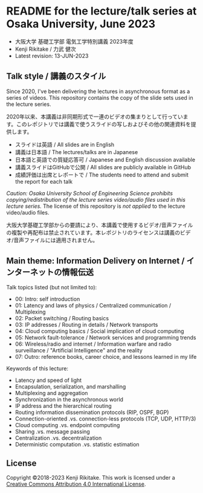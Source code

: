 # README for the lecture/talk series at Osaka University, June 2023

* 大阪大学 基礎工学部 電気工学特別講義 2023年度
* Kenji Rikitake / 力武 健次
* Latest revision: 13-JUN-2023

## Talk style / 講義のスタイル

Since 2020, I've been delivering the lectures in asynchronous format as a series of videos. This repository contains the copy of the slide sets used in the lecture series.

2020年以来、本講義は非同期形式で一連のビデオの集まりとして行っています。このレポジトリでは講義で使うスライドの写しおよびその他の関連資料を提供します。

* スライドは英語 / All slides are in English
* 講義は日本語 / The lectures/talks are in Japanese
* 日本語と英語での質疑応答可 / Japanese and English discussion available
* 講義スライドはGitHubで公開 / All slides are publicly available in GitHub
* 成績評価は出席とレポートで / The students need to attend and submit the report for each talk

*Caution: Osaka University School of Engineering Science prohibits copying/redistribution of the lecture series video/audio files used in this lecture series.* The license of this repository is *not applied* to the lecture video/audio files.

大阪大学基礎工学部からの要請により、本講義で使用するビデオ/音声ファイルの複製や再配布は禁止されています。本レポジトリのライセンスは講義のビデオ/音声ファイルには適用されません。

## Main theme: Information Delivery on Internet / インターネットの情報伝送

Talk topics listed (but not limited to):

* 00: Intro: self introduction
* 01: Latency and laws of physics / Centralized communication / Multiplexing
* 02: Packet switching / Routing basics
* 03: IP addresses / Routing in details / Network transports
* 04: Cloud computing basics / Social implication of cloud computing
* 05: Network fault-tolerance / Network services and programming trends
* 06: Wireless/radio and internet / Information warfare and radio surveillance / "Artificial Intelligence" and the reality
* 07: Outro: reference books, career choice, and lessons learned in my life

Keywords of this lecture:

* Latency and speed of light
* Encapsulation, serialization, and marshalling
* Multiplexing and aggregation
* Synchronization in the asynchronous world
* IP address and the hierarchical routing
* Routing information dissemination protocols (RIP, OSPF, BGP)
* Connection-oriented .vs. connection-less protocols (TCP, UDP, HTTP/3)
* Cloud computing .vs. endpoint computing
* Sharing .vs. message passing
* Centralization .vs. decentralization
* Deterministic computation .vs. statistic estimation

## License

Copyright ©2018-2023 Kenji Rikitake.
This work is licensed under a [Creative Commons Attribution 4.0 International License](https://creativecommons.org/licenses/by/4.0/).
